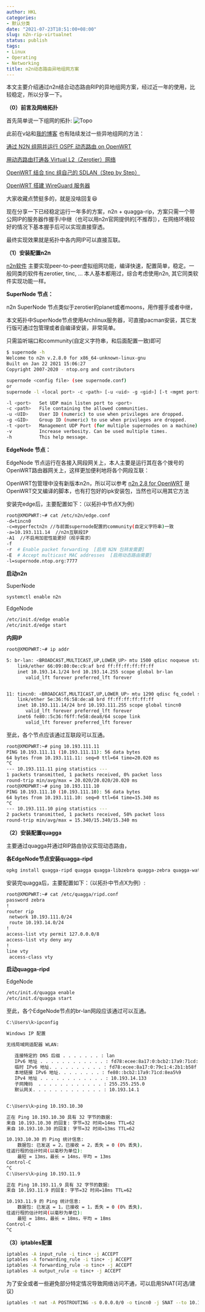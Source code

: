 ```yaml
---
author: HKL
categories:
- 默认分类
date: "2021-07-23T18:51:00+08:00"
slug: n2n-rip-virtualnet
status: publish
tags:
- Linux
- Operating
- Networking
title: n2n动态路由异地组网方案
---
```


本文主要介绍通过n2n结合动态路由RIP的异地组网方案，经过近一年的使用，比较稳定，所以分享一下。


<!--more-->


**（0）前言及网络拓扑**

首先简单说一下组网的拓扑: ![Topo][1]

此前在v站和[我的博客](https://vnf.cc) 也有陆续发过一些异地组网的方法：

[通过 N2N 组网并运行 OSPF 动态路由 on OpenWRT](/2020/12/ospf-via-n2n-on-openwrt/)

[用动态路由打通各 Virtual L2（Zerotier）网络](/2020/09/zerotier-l3-rip/)

[OpenWRT 结合 tinc 组自己的 SDLAN（Step by Step）](/2020/03/openwrt-tinc/)

[OpenWRT 搭建 WireGuard 服务器](/2019/11/openwrt-wireguard-server/)

大家收藏点赞挺多的，就是没啥回复😆

现在分享一下已经稳定运行一年多的方案，n2n + quagga-rip，方案只需一个带公网IP的服务器作握手/中继（也可以用n2n官网提供的[不推荐]），在网络环境较好的情况下基本握手后可以实现直接穿透。

最终实现效果就是拓扑中各内网IP可以直接互联。

**（1）安装配置n2n**

[n2n软件](https://github.com/ntop/n2n) 主要实现peer-to-peer虚拟组网功能，编译快速，配置简单，稳定。一般同类的软件有zerotier, tinc, ... 本人基本都用过，综合考虑使用n2n, 其它同类软件实现功能一样。


**SuperNode 节点：**

n2n SuperNode 节点类似于zerotier的planet或者moons，用作握手或者中继，

本文拓扑中SuperNode节点使用Archlinux服务器，可直接pacman安装，其它发行版可通过包管理或者自编译安装，非常简单。

只需监听端口和community(自定义字符串，和后面配置一致)即可

```bash
$ supernode -h
Welcome to n2n v.2.8.0 for x86_64-unknown-linux-gnu
Built on Jan 22 2021 15:06:27
Copyright 2007-2020 - ntop.org and contributors

supernode <config file> (see supernode.conf)
or
supernode -l <local port> -c <path> [-u <uid> -g <gid>] [-t <mgmt port>] [-v] 

-l <port>	Set UDP main listen port to <port>
-c <path>	File containing the allowed communities.
-u <UID>	User ID (numeric) to use when privileges are dropped.
-g <GID>	Group ID (numeric) to use when privileges are dropped.
-t <port>	Management UDP Port (for multiple supernodes on a machine).
-v        	Increase verbosity. Can be used multiple times.
-h        	This help message.

```

**EdgeNode 节点：**

EdgeNode 节点运行在各接入网段网关上，本人主要是运行其在各个拨号的OpenWRT路由器网关上，这样更加便利地将各个网段互联：

OpenWRT包管理中没有新版本n2n，所以可以参考 [n2n 2.8 for OpenWRT](https://github.com/hiplon/openwrt-n2n-latest) 是OpenWRT交叉编译的脚本，也有打包好的ipk安装包，当然也可以用其它方法

安装完edge后，主要配置如下：（以拓扑中节点X为例）

```bash
root@XMOPWRT:~# cat /etc/n2n/edge.conf 
-d=tincn0
-c=myperfectn2n //与前面supernode配置的community(自定义字符串)一致
-a=10.193.111.14  //n2n互联段IP
-A1  //不启用加密性能更好（视乎需求）
-f
-r  # Enable packet forwarding  [启用 N2N 包转发需要] 
-E  # Accept multicast MAC addresses  [启用动态路由需要] 
-l=supernode.ntop.org:7777

```

**启动n2n**

SuperNode

```bash
systemctl enable n2n
```

EdgeNode

```bash
/etc/init.d/edge enable
/etc/init.d/edge start
```

**内网IP**

```bash
root@XMOPWRT:~# ip addr

5: br-lan: <BROADCAST,MULTICAST,UP,LOWER_UP> mtu 1500 qdisc noqueue state UP qlen 1000
    link/ether 66:09:80:0e:c9:af brd ff:ff:ff:ff:ff:ff
    inet 10.193.14.1/24 brd 10.193.14.255 scope global br-lan
       valid_lft forever preferred_lft forever


11: tincn0: <BROADCAST,MULTICAST,UP,LOWER_UP> mtu 1290 qdisc fq_codel state UNKNOWN qlen 1000
    link/ether 5e:36:f6:58:de:a8 brd ff:ff:ff:ff:ff:ff
    inet 10.193.111.14/24 brd 10.193.111.255 scope global tincn0
       valid_lft forever preferred_lft forever
    inet6 fe80::5c36:f6ff:fe58:dea8/64 scope link 
       valid_lft forever preferred_lft forever

```


至此，各个节点应该通过互联段可以互通。

```bash
root@XMOPWRT:~# ping 10.193.111.11
PING 10.193.111.11 (10.193.111.11): 56 data bytes
64 bytes from 10.193.111.11: seq=0 ttl=64 time=20.020 ms
^C
--- 10.193.111.11 ping statistics ---
1 packets transmitted, 1 packets received, 0% packet loss
round-trip min/avg/max = 20.020/20.020/20.020 ms
root@XMOPWRT:~# ping 10.193.111.10
PING 10.193.111.10 (10.193.111.10): 56 data bytes
64 bytes from 10.193.111.10: seq=0 ttl=64 time=15.340 ms
^C
--- 10.193.111.10 ping statistics ---
2 packets transmitted, 1 packets received, 50% packet loss
round-trip min/avg/max = 15.340/15.340/15.340 ms

```

**（2）安装配置quagga**

主要通过quagga并通过RIP路由协议实现动态路由，

**各EdgeNode节点安装quagga-ripd**

```bash
opkg install quagga-ripd quagga quagga-libzebra quagga-zebra quagga-watchquagga
```

安装完quagga后，主要配置如下：（以拓扑中节点X为例）:

```bash
root@XMOPWRT:~# cat /etc/quagga/ripd.conf
password zebra
!
router rip
 network 10.193.111.0/24
 route 10.193.14.0/24
!
access-list vty permit 127.0.0.0/8
access-list vty deny any
!
line vty
 access-class vty

```

**启动quagga-ripd**

EdgeNode

```bash
/etc/init.d/quagga enable
/etc/init.d/quagga start
```

至此，各个EdgeNode节点的br-lan网段应该通过可以互通。

```bash
C:\Users\k>ipconfig

Windows IP 配置

无线局域网适配器 WLAN:

   连接特定的 DNS 后缀 . . . . . . . : lan
   IPv6 地址 . . . . . . . . . . . . : fd78:ecee:8a17:0:bcb2:17a9:71cd:8ea5
   临时 IPv6 地址. . . . . . . . . . : fd78:ecee:8a17:0:79c1:4:2b1:b58f
   本地链接 IPv6 地址. . . . . . . . : fe80::bcb2:17a9:71cd:8ea5%9
   IPv4 地址 . . . . . . . . . . . . : 10.193.14.133
   子网掩码  . . . . . . . . . . . . : 255.255.255.0
   默认网关. . . . . . . . . . . . . : 10.193.14.1


C:\Users\k>ping 10.193.10.30

正在 Ping 10.193.10.30 具有 32 字节的数据:
来自 10.193.10.30 的回复: 字节=32 时间=14ms TTL=62
来自 10.193.10.30 的回复: 字节=32 时间=13ms TTL=62

10.193.10.30 的 Ping 统计信息:
    数据包: 已发送 = 2，已接收 = 2，丢失 = 0 (0% 丢失)，
往返行程的估计时间(以毫秒为单位):
    最短 = 13ms，最长 = 14ms，平均 = 13ms
Control-C
^C
C:\Users\k>ping 10.193.11.9

正在 Ping 10.193.11.9 具有 32 字节的数据:
来自 10.193.11.9 的回复: 字节=32 时间=18ms TTL=62

10.193.11.9 的 Ping 统计信息:
    数据包: 已发送 = 1，已接收 = 1，丢失 = 0 (0% 丢失)，
往返行程的估计时间(以毫秒为单位):
    最短 = 18ms，最长 = 18ms，平均 = 18ms
Control-C
^C
```


**（3）iptables配置**

```bash
iptables -A input_rule -i tinc+ -j ACCEPT
iptables -A forwarding_rule -i tinc+ -j ACCEPT
iptables -A forwarding_rule -o tinc+ -j ACCEPT
iptables -A output_rule -o tinc+ -j ACCEPT
```

为了安全或者一些避免部分特定情况导致网络访问不通，可以启用SNAT(可选/建议)

```bash
iptables -t nat -A POSTROUTING -s 0.0.0.0/0 -o tincn0 -j SNAT --to 10.193.111.14
```


[1]: https://cdn.jsdelivr.net/gh/hiplon/blog-photo/2021/07/topo20210723.png